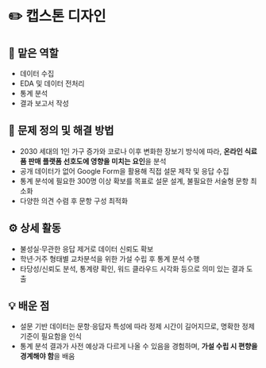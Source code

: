 # ✏️ 캡스톤 디자인

## 📌 맡은 역할
- 데이터 수집
- EDA 및 데이터 전처리
- 통계 분석
- 결과 보고서 작성

## 🎯 문제 정의 및 해결 방법
- 2030 세대의 1인 가구 증가와 코로나 이후 변화한 장보기 방식에 따라, **온라인 식료품 판매 플랫폼 선호도에 영향을 미치는 요인**을 분석
- 공개 데이터가 없어 Google Form을 활용해 직접 설문 제작 및 응답 수집
- 통계 분석에 필요한 300명 이상 확보를 목표로 설문 설계, 불필요한 서술형 문항 최소화
- 다양한 의견 수렴 후 문항 구성 최적화

## ⚙️ 상세 활동
- 불성실·무관한 응답 제거로 데이터 신뢰도 확보
- 학년·거주 형태별 교차분석을 위한 가설 수립 후 통계 분석 수행
- 타당성/신뢰도 분석, 통계량 확인, 워드 클라우드 시각화 등으로 의미 있는 결과 도출

## 💡 배운 점
- 설문 기반 데이터는 문항·응답자 특성에 따라 정제 시간이 길어지므로, 명확한 정제 기준이 필요함을 인식
- 통계 분석 결과가 사전 예상과 다르게 나올 수 있음을 경험하며, **가설 수립 시 편향을 경계해야 함**을 배움
